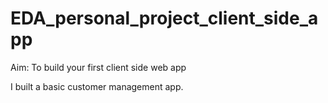 # EDA_personal_project_client_side_app

Aim: To build your first client side web app

I built a basic customer management app.
